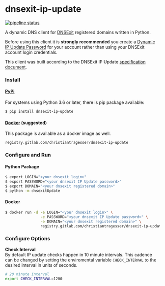 # dnsexit-ip-update
[![pipeline status](https://gitlab.com/christianTragesser/dnsexit-ip-update/badges/master/pipeline.svg)](https://gitlab.com/christianTragesser/dnsexit-ip-update/commits/master)

A dynamic DNS client for [DNSExit](https://www.dnsexit.com/) registered domains written in Python.

Before using this client it is **strongly recommended** you create a [Dynamic IP Update Password](https://www.dnsexit.com/Direct.sv?cmd=userProfilePwIP) for your account rather than using your DNSExit account login credentials.

This client was built according to the DNSExit IP Update [specification document](http://downloads.dnsexit.com/ipUpdateDev.doc).

### Install
#### [PyPi](https://pypi.org/project/dnsexit-ip-update/)
For systems using Python 3.6 or later, there is pip package available:
```sh
$ pip install dnsexit-ip-update
```
#### [Docker](https://gitlab.com/christianTragesser/dnsexit-ip-update/container_registry) (suggested)
This package is available as a docker image as well.

`registry.gitlab.com/christiantragesser/dnsexit-ip-update`

### Configure and Run
#### Python Package
```sh
$ export LOGIN="<your dnsexit login>"
$ export PASSWORD="<your dnsexit IP Update password>"
$ export DOMAIN="<your dnsexit registered domain>"
$ python -m dnsexitUpdate
```
#### Docker
```sh
$ docker run -d -e LOGIN="<your dnsexit login>" \
                -e PASSWORD="<your dnsexit IP Update password>" \
                -e DOMAIN="<your dnsexit registered domain>" \
                registry.gitlab.com/christiantragesser/dnsexit-ip-update
```

### Configure Options
**Check Interval**  
By default IP update checks happen in 10 minute intervals.  This cadence can be changed by setting the enviromental variable `CHECK_INTERVAL` to the desired interval in units of seconds.
```sh
# 20 minute interval
export CHECK_INTERVAL=1200
```